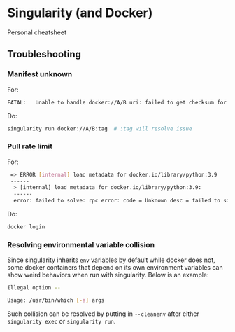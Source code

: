 # Singularity (and Docker)
Personal cheatsheet

## Troubleshooting
### Manifest unknown
For:
```bash
FATAL:   Unable to handle docker://A/B uri: failed to get checksum for docker://uhrigs/arriba: Error reading manifest latest in docker.io/A/B: manifest unknown: manifest unknown
```
Do:
```bash
singularity run docker://A/B:tag  # :tag will resolve issue
```

### Pull rate limit
For:
```bash
 => ERROR [internal] load metadata for docker.io/library/python:3.9                                                                                                                    2.9s
 ------
  > [internal] load metadata for docker.io/library/python:3.9:
  ------
  error: failed to solve: rpc error: code = Unknown desc = failed to solve with frontend dockerfile.v0: failed to create LLB definition: failed to copy: httpReadSeeker: failed open: unexpected status code https://registry-1.docker.io/v2/library/python/manifests/sha256:940ea29f268668b00305e22a93e3cbd0f3b05a221716a134f55a3ad8f88bc09f: 429 Too Many Requests - Server message: toomanyrequests: You have reached your pull rate limit. You may increase the limit by authenticating and upgrading: https://www.docker.com/increase-rate-limit

```
Do:
```bash
docker login
```

### Resolving environmental variable collision
Since singularity inherits `env` variables by default while docker does not, some docker containers that depend on its own environment variables can show weird behaviors when run with singularity. Below is an example:
```bash
Illegal option --

Usage: /usr/bin/which [-a] args
```
Such collision can be resolved by putting in `--cleanenv` after either `singularity exec` or `singularity run`.
